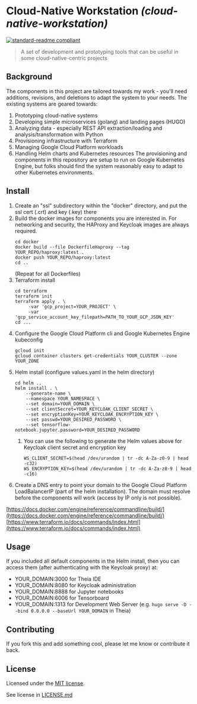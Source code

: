 # Cloud-Native Workstation _(cloud-native-workstation)_

[![standard-readme compliant](https://img.shields.io/badge/readme%20style-standard-brightgreen.svg?style=flat-square)](https://github.com/RichardLitt/standard-readme)

> A set of development and prototyping tools that can be useful in some cloud-native-centric projects

## Background

The components in this project are tailored towards my work - you'll need additions, revisions, and deletions to adapt the system to your needs.  The existing systems are geared towards:
1. Prototyping cloud-native systems
1. Developing simple microservices (golang) and landing pages (HUGO)
1. Analyzing data - especially REST API extraction/loading and analysis/transformation with Python
1. Provisioning infrastructure with Terraform
1. Managing Google Cloud Platform workloads
1. Handling Helm charts and Kubernetes resources
The provisioning and components in this repository are setup to run on Google Kubernetes Engine, but folks should find the system reasonably easy to adapt to other Kubernetes environments.

## Install

1. Create an "ssl" subdirectory within the "docker" directory, and put the ssl cert (.crt) and key (.key) there
1. Build the docker images for components you are interested in.  For networking and security, the HAProxy and Keycloak images are always required.
   ```
   cd docker
   docker build --file DockerfileHaproxy --tag YOUR_REPO/haproxy:latest .
   docker push YOUR_REPO/haproxy:latest
   cd ..
   ```
   (Repeat for all Dockerfiles)
1. Terraform install
   ```
   cd terraform
   terraform init
   terraform apply . \
        -var 'gcp_project=YOUR_PROJECT' \
        -var 'gcp_service_account_key_filepath=PATH_TO_YOUR_GCP_JSON_KEY'
   cd ...
   ```
1. Configure the Google Cloud Platform cli and Google Kubernetes Engine kubeconfig
    ```
    gcloud init
    gcloud container clusters get-credentials YOUR_CLUSTER --zone YOUR_ZONE
    ```
1. Helm install
    (configure values.yaml in the helm directory)
    ```
    cd helm ..
    helm install . \
        --generate-name \
        --namespace YOUR_NAMESPACE \
        --set domain=YOUR_DOMAIN \
        --set clientSecret=YOUR_KEYCLOAK_CLIENT_SECRET \
        --set encryptionKey=YOUR_KEYCLOAK_ENCRYPTION_KEY \
        --set passwd=YOUR_DESIRED_PASSWORD \
        --set tensorflow-notebook.jupyter.password=YOUR_DESIRED_PASSWORD
    ```
   1. You can use the following to generate the Helm values above for Keycloak client secret and encryption key
      ```
      WS_CLIENT_SECRET=$(head /dev/urandom | tr -dc A-Za-z0-9 | head -c32)
      WS_ENCRYPTION_KEY=$(head /dev/urandom | tr -dc A-Za-z0-9 | head -c16)
      ```
1. Create a DNS entry to point your domain to the Google Cloud Platform LoadBalancerIP (part of the helm installation).  The domain must resolve before the components will work (access by IP only is not possible).

[https://docs.docker.com/engine/reference/commandline/build/](https://docs.docker.com/engine/reference/commandline/build/)
[https://www.terraform.io/docs/commands/index.html](https://www.terraform.io/docs/commands/index.html)

## Usage

If you included all default components in the Helm install, then you can access them (after authenticating with the Keycloak proxy) at:
* YOUR_DOMAIN:3000 for Theia IDE
* YOUR_DOMAIN:8080 for Keycloak administration
* YOUR_DOMAIN:8888 for Jupyter notebooks
* YOUR_DOMAIN:6006 for Tensorboard
* YOUR_DOMAIN:1313 for Development Web Server (e.g. `hugo serve -D --bind 0.0.0.0 --baseUrl YOUR_DOMAIN` in Theia)

## Contributing

If you fork this and add something cool, please let me know or contribute it back.

## License

Licensed under the [MIT license](https://opensource.org/licenses/MIT).

See license in [LICENSE.md](LICENSE.md)